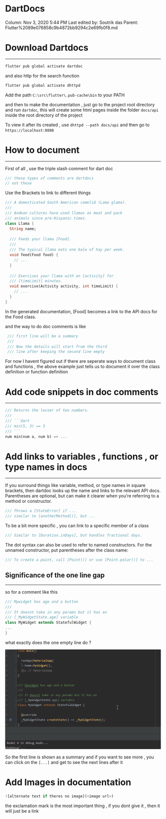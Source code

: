 # DartDocs

Column: Nov 3, 2020 5:44 PM
Last edited by: Soutrik das
Parent: Flutter%2089e076858c9b4872bb9294c2e69fb0f8.md

# Download Dartdocs

---

```dart
flutter pub global activate dartdoc
```

and also http for the search function 

```dart
flutter pub global activate dhttpd
```

Add the path  `C:\src\flutter\.pub-cache\bin` to your PATH 

and then to make the documentation , just go to the project root directory and run `dartdoc`, this will create some html pages inside the folder `docs/api` inside the root directory of the project

To view it after its created , use `dhttpd --path docs/api` and then go to `https://localhost:8080`

# How to document

---

First of all , use  the triple slash comment for dart doc

```dart
/// these types of comments are dartdocs 
// not these
```

Use the Brackets to link to different things 

```dart
/// A domesticated South American camelid (Lama glama).
///
/// Andean cultures have used llamas as meat and pack
/// animals since pre-Hispanic times.
class Llama {
  String name;

  /// Feeds your llama [Food].
  ///
  /// The typical llama eats one bale of hay per week.
  void feed(Food food) {
    // ...
  }

  /// Exercises your llama with an [activity] for
  /// [timeLimit] minutes.
  void exercise(Activity activity, int timeLimit) {
    // ...
  }
}
```

In the generated documentation, [Food] becomes a link to the API docs for the Food class.

and the way to do doc comments is like 

```dart
 /// first line will be a summary 
 /// 
 /// Now the details will start from the third
 /// line after keeping the second line empty 
```

For now I havent figured out if there are seperate ways to document class and functions , the above example just tells us to document it over the class definition or function definition

# Add code snippets in doc comments

---

```dart
/// Returns the lesser of two numbers.
///
/// ```dart
/// min(5, 3) == 3
/// ```
num min(num a, num b) => ...
```

# Add links to variables , functions , or type names  in docs

---

If you surround things like variable, method, or type names in square brackets, then dartdoc looks up the name and links to the relevant API docs. Parentheses are optional, but can make it clearer when you’re referring to a method or constructor.

```dart
/// Throws a [StateError] if ...
/// similar to [anotherMethod()], but ...
```

To be a bit more specific , you can link to a specific member of a class 

```dart
/// Similar to [Duration.inDays], but handles fractional days.
```

The dot syntax can also be used to refer to named constructors. For the unnamed constructor, put parentheses after the class name:

```dart
/// To create a point, call [Point()] or use [Point.polar()] to ...
```

## Significance of the one line gap

---

so for a comment like this 

```dart
/// Mywidget has age and a button
/// 
/// It doesnt take in any params but it has an 
/// [_MyWidgetState.age] variable 
class MyWidget extends StatefulWidget {
...
}
```

what exactly does the one empty line do ?

![DartDocs%207376bcaf70a24cde8fdb930422540720/significance_of_the_empty_line.gif](DartDocs%207376bcaf70a24cde8fdb930422540720/significance_of_the_empty_line.gif)

So the first line is shown as a summary and if you want to see more , you can click on the `[...]` and get to see the next lines after it 

# Add Images in documentation

```dart
![alternate text if theres no image](<image url>)
```

the exclamation mark is the most important thing , if you dont give it , then it will just be a link